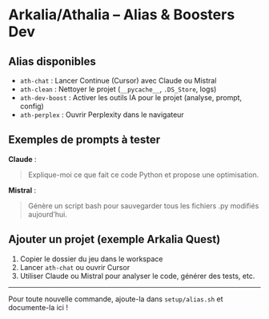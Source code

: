 # Arkalia/Athalia – Alias & Boosters Dev

## Alias disponibles

- `ath-chat` : Lancer Continue (Cursor) avec Claude ou Mistral
- `ath-clean` : Nettoyer le projet (`__pycache__`, `.DS_Store`, logs)
- `ath-dev-boost` : Activer les outils IA pour le projet (analyse, prompt, config)
- `ath-perplex` : Ouvrir Perplexity dans le navigateur

## Exemples de prompts à tester

**Claude** :
> Explique-moi ce que fait ce code Python et propose une optimisation.

**Mistral** :
> Génère un script bash pour sauvegarder tous les fichiers .py modifiés aujourd’hui.

## Ajouter un projet (exemple Arkalia Quest)
1. Copier le dossier du jeu dans le workspace
2. Lancer `ath-chat` ou ouvrir Cursor
3. Utiliser Claude ou Mistral pour analyser le code, générer des tests, etc.

---

Pour toute nouvelle commande, ajoute-la dans `setup/alias.sh` et documente-la ici !
